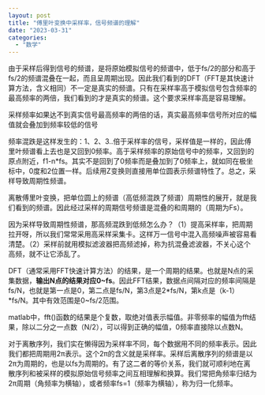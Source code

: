 ```yaml
---
layout: post
title: "傅里叶变换中采样率，信号频谱的理解"
date: "2023-03-31"
categories: 
  - "数学"
---
```


由于采样后得到信号的频谱，是将原始模拟信号的频谱中，低于fs/2的部分和高于fs/2的频谱混叠在一起，而且呈周期出现。因此我们看到的DFT（FFT是其快速计算方法，含义相同）不一定是真实的频谱。只有在采样率高于模拟信号包含频率的最高频率的两倍，我们看到的才是真实的频谱。这个要求采样率高是容易理解。

采样频率如果达不到真实信号最高频率的两倍的话，真实最高频率信号所对应的幅值就会叠加到频率较低的信号

频率混跌是这样发生的：1、2、3..倍于采样率的信号，采样值是一样的，因此傅里叶频谱看上去也是又回到0频率。高于采样频率的原始信号中的频率，又回到的原点附近，f1-n\*fs。其实不是回到了0频率而是叠加到了0频率上，就如同在极坐标中，0度和2位置一样。后续用Z变换则直接用单位圆表示频谱特性了。总之，采样导致周期性频谱。

离散傅里叶变换，把单位圆上的频谱（高低频混跌了频谱）周期性的展开，就是我们看到的频谱。因此经过采样的周期信号频谱是混叠的和周期的（周期为Fs）。

因为采样导致周期性频谱，那高频混跌到低频怎么办？（1）提高采样率，把周期拉开呀，所以我们常常采用高采样采集卡。这样万一信号中混入高频噪声被容易看清楚。（2）采样前就用模拟滤波器把高频滤掉，称为抗混叠滤波器，不关心这个高频，就不让它添乱了。

DFT（通常采用FFT快速计算方法）的结果，是一个周期的结果。也就是N点的采集数据，**输出N点的结果对应0~fs**。因此FFT结果，数据点间隔对应的频率间隔是fs/N，也就是第一点是0，第二点是fs/N，第3点是2\*fs/N，第k点是（k-1）\*fs/N。其中有效范围是0~fs/2范围。

matlab中，fft()函数的结果是个复数，取绝对值表示幅值。非零频率的幅值为fft结果，除以二分之一点数（N/2），可以得到正确的幅值，0频率直接除以点数N。

对于离散序列，我们实在懒得因为采样率不同，每个数据用不同的频率表示。因此我们都把周期用2π表示。这个2π的含义就是采样率。采样后离散序列的频谱是以2π为周期的，也是以fs为周期的。有了这二者的等价关系，我们就可顺利地在离散序列和被采样的模拟原始信号频率之间互相理解和换算。我们常把角频率归结为2π周期（角频率为横轴），或者频率fs=1（频率为横轴），称为归一化频率。
